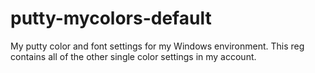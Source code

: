 # putty-mycolors-default
My putty color and font settings for my Windows environment. 
This reg contains all of the other single color settings in my account. 
